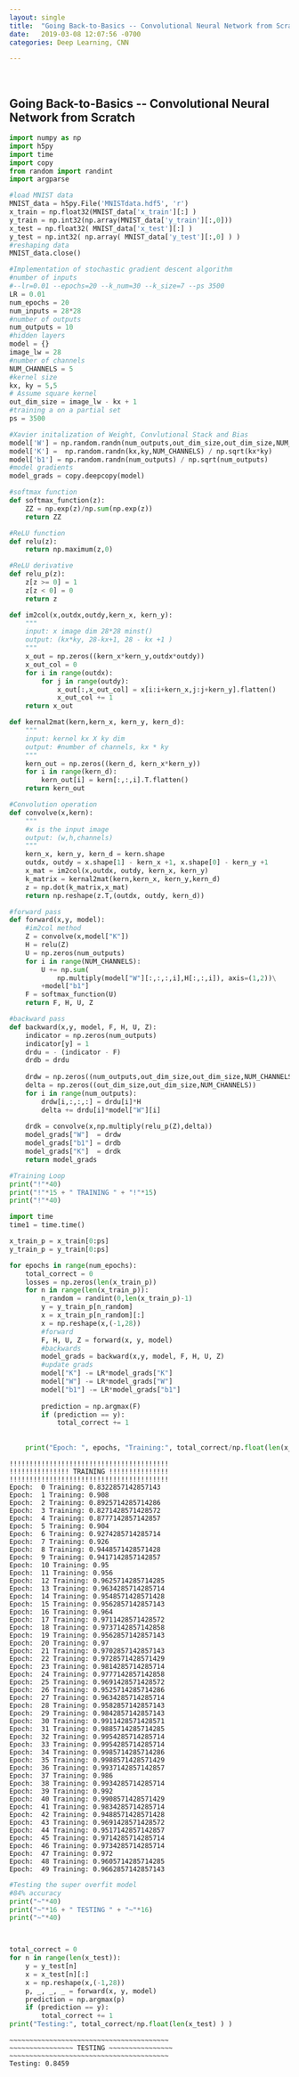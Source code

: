 ```yaml
---
layout: single
title:  "Going Back-to-Basics -- Convolutional Neural Network from Scratch"
date:   2019-03-08 12:07:56 -0700
categories: Deep Learning, CNN

---
```





<link rel="stylesheet" type="text/css" href="../semantic/semantic.min.css">
<script
src="https://code.jquery.com/jquery-3.1.1.min.js"
integrity="sha256-hVVnYaiADRTO2PzUGmuLJr8BLUSjGIZsDYGmIJLv2b8="
crossorigin="anonymous"></script>
<script src="../semantic/semantic.min.js">
</script>



<br>





## Going Back-to-Basics -- Convolutional Neural Network from Scratch


```python
import numpy as np
import h5py
import time
import copy
from random import randint
import argparse
```


```python
#load MNIST data
MNIST_data = h5py.File('MNISTdata.hdf5', 'r')
x_train = np.float32(MNIST_data['x_train'][:] )
y_train = np.int32(np.array(MNIST_data['y_train'][:,0]))
x_test = np.float32( MNIST_data['x_test'][:] )
y_test = np.int32( np.array( MNIST_data['y_test'][:,0] ) )
#reshaping data
MNIST_data.close() 
```


```python
#Implementation of stochastic gradient descent algorithm
#number of inputs
#--lr=0.01 --epochs=20 --k_num=30 --k_size=7 --ps 3500
LR = 0.01
num_epochs = 20
num_inputs = 28*28
#number of outputs
num_outputs = 10
#hidden layers
model = {}
image_lw = 28
#number of channels
NUM_CHANNELS = 5
#kernel size
kx, ky = 5,5
# Assume square kernel
out_dim_size = image_lw - kx + 1
#training a on a partial set
ps = 3500
```


```python
#Xavier initalization of Weight, Convlutional Stack and Bias
model['W'] = np.random.randn(num_outputs,out_dim_size,out_dim_size,NUM_CHANNELS)/ np.sqrt(image_lw**2)
model['K'] =  np.random.randn(kx,ky,NUM_CHANNELS) / np.sqrt(kx*ky)
model['b1'] = np.random.randn(num_outputs) / np.sqrt(num_outputs)
#model gradients
model_grads = copy.deepcopy(model) 
```


```python
#softmax function
def softmax_function(z):
    ZZ = np.exp(z)/np.sum(np.exp(z))
    return ZZ

#ReLU function
def relu(z):
    return np.maximum(z,0)

#ReLU derivative
def relu_p(z):
    z[z >= 0] = 1
    z[z < 0] = 0
    return z
```


```python
def im2col(x,outdx,outdy,kern_x, kern_y):
    """
    input: x image dim 28*28 minst()
    output: (kx*ky, 28-kx+1, 28 - kx +1 )
    """
    x_out = np.zeros((kern_x*kern_y,outdx*outdy))
    x_out_col = 0
    for i in range(outdx):
        for j in range(outdy):
            x_out[:,x_out_col] = x[i:i+kern_x,j:j+kern_y].flatten()
            x_out_col += 1
    return x_out

```


```python
def kernal2mat(kern,kern_x, kern_y, kern_d):
    """
    input: kernel kx X ky dim
    output: #number of channels, kx * ky 
    """
    kern_out = np.zeros((kern_d, kern_x*kern_y))
    for i in range(kern_d):
        kern_out[i] = kern[:,:,i].T.flatten()
    return kern_out
```


```python
#Convolution operation
def convolve(x,kern):
    """
    #x is the input image
    output: (w,h,channels)
    """
    kern_x, kern_y, kern_d = kern.shape
    outdx, outdy = x.shape[1] - kern_x +1, x.shape[0] - kern_y +1
    x_mat = im2col(x,outdx, outdy, kern_x, kern_y)
    k_matrix = kernal2mat(kern,kern_x, kern_y,kern_d)
    z = np.dot(k_matrix,x_mat)
    return np.reshape(z.T,(outdx, outdy, kern_d))
```


```python
#forward pass
def forward(x,y, model):
    #im2col method
    Z = convolve(x,model["K"])
    H = relu(Z)
    U = np.zeros(num_outputs)
    for i in range(NUM_CHANNELS):
        U += np.sum(
            np.multiply(model["W"][:,:,:,i],H[:,:,i]), axis=(1,2))\
        +model["b1"]
    F = softmax_function(U)
    return F, H, U, Z
```


```python
#backward pass
def backward(x,y, model, F, H, U, Z):
    indicator = np.zeros(num_outputs)
    indicator[y] = 1
    drdu = - (indicator - F)
    drdb = drdu
    
    drdw = np.zeros((num_outputs,out_dim_size,out_dim_size,NUM_CHANNELS))
    delta = np.zeros((out_dim_size,out_dim_size,NUM_CHANNELS))
    for i in range(num_outputs):
        drdw[i,:,:,:] = drdu[i]*H
        delta += drdu[i]*model["W"][i]
    
    drdk = convolve(x,np.multiply(relu_p(Z),delta))
    model_grads["W"]  = drdw
    model_grads["b1"] = drdb
    model_grads["K"]  = drdk
    return model_grads

```


```python
#Training Loop
print("!"*40)
print("!"*15 + " TRAINING " + "!"*15)
print("!"*40)

import time
time1 = time.time()

x_train_p = x_train[0:ps]
y_train_p = y_train[0:ps]

for epochs in range(num_epochs):
    total_correct = 0
    losses = np.zeros(len(x_train_p))
    for n in range(len(x_train_p)):
        n_random = randint(0,len(x_train_p)-1)
        y = y_train_p[n_random]
        x = x_train_p[n_random][:]
        x = np.reshape(x,(-1,28))
        #forward
        F, H, U, Z = forward(x, y, model)
        #backwards
        model_grads = backward(x,y, model, F, H, U, Z)
        #update grads
        model["K"] -= LR*model_grads["K"]
        model["W"] -= LR*model_grads["W"]
        model["b1"] -= LR*model_grads["b1"]
        
        prediction = np.argmax(F)
        if (prediction == y):
            total_correct += 1
            
            
    print("Epoch: ", epochs, "Training:", total_correct/np.float(len(x_train_p)) )
```

    !!!!!!!!!!!!!!!!!!!!!!!!!!!!!!!!!!!!!!!!
    !!!!!!!!!!!!!!! TRAINING !!!!!!!!!!!!!!!
    !!!!!!!!!!!!!!!!!!!!!!!!!!!!!!!!!!!!!!!!
    Epoch:  0 Training: 0.8322857142857143
    Epoch:  1 Training: 0.908
    Epoch:  2 Training: 0.8925714285714286
    Epoch:  3 Training: 0.8271428571428572
    Epoch:  4 Training: 0.8777142857142857
    Epoch:  5 Training: 0.904
    Epoch:  6 Training: 0.9274285714285714
    Epoch:  7 Training: 0.926
    Epoch:  8 Training: 0.9448571428571428
    Epoch:  9 Training: 0.9417142857142857
    Epoch:  10 Training: 0.95
    Epoch:  11 Training: 0.956
    Epoch:  12 Training: 0.9625714285714285
    Epoch:  13 Training: 0.9634285714285714
    Epoch:  14 Training: 0.9548571428571428
    Epoch:  15 Training: 0.9562857142857143
    Epoch:  16 Training: 0.964
    Epoch:  17 Training: 0.9711428571428572
    Epoch:  18 Training: 0.9737142857142858
    Epoch:  19 Training: 0.9562857142857143
    Epoch:  20 Training: 0.97
    Epoch:  21 Training: 0.9702857142857143
    Epoch:  22 Training: 0.9728571428571429
    Epoch:  23 Training: 0.9814285714285714
    Epoch:  24 Training: 0.9777142857142858
    Epoch:  25 Training: 0.9691428571428572
    Epoch:  26 Training: 0.9525714285714286
    Epoch:  27 Training: 0.9634285714285714
    Epoch:  28 Training: 0.9582857142857143
    Epoch:  29 Training: 0.9842857142857143
    Epoch:  30 Training: 0.9911428571428571
    Epoch:  31 Training: 0.9885714285714285
    Epoch:  32 Training: 0.9954285714285714
    Epoch:  33 Training: 0.9954285714285714
    Epoch:  34 Training: 0.9985714285714286
    Epoch:  35 Training: 0.9988571428571429
    Epoch:  36 Training: 0.9937142857142857
    Epoch:  37 Training: 0.986
    Epoch:  38 Training: 0.9934285714285714
    Epoch:  39 Training: 0.992
    Epoch:  40 Training: 0.9908571428571429
    Epoch:  41 Training: 0.9834285714285714
    Epoch:  42 Training: 0.9488571428571428
    Epoch:  43 Training: 0.9691428571428572
    Epoch:  44 Training: 0.9517142857142857
    Epoch:  45 Training: 0.9714285714285714
    Epoch:  46 Training: 0.9734285714285714
    Epoch:  47 Training: 0.972
    Epoch:  48 Training: 0.9605714285714285
    Epoch:  49 Training: 0.9662857142857143



```python
#Testing the super overfit model 
#84% accuracy 
print("~"*40)
print("~"*16 + " TESTING " + "~"*16)
print("~"*40)



total_correct = 0
for n in range(len(x_test)):
    y = y_test[n]
    x = x_test[n][:]
    x = np.reshape(x,(-1,28))
    p, _, _, _ = forward(x, y, model)
    prediction = np.argmax(p)
    if (prediction == y):
        total_correct += 1
print("Testing:", total_correct/np.float(len(x_test) ) )

```

    ~~~~~~~~~~~~~~~~~~~~~~~~~~~~~~~~~~~~~~~~
    ~~~~~~~~~~~~~~~~ TESTING ~~~~~~~~~~~~~~~~
    ~~~~~~~~~~~~~~~~~~~~~~~~~~~~~~~~~~~~~~~~
    Testing: 0.8459

